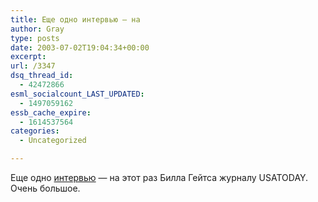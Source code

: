 ```yaml
---
title: Еще одно интервью — на
author: Gray
type: posts
date: 2003-07-02T19:04:34+00:00
excerpt:
url: /3347
dsq_thread_id:
  - 42472866
esml_socialcount_LAST_UPDATED:
  - 1497059162
essb_cache_expire:
  - 1614537564
categories:
  - Uncategorized

---
```








Еще одно <a href="http://www.usatoday.com/tech/news/2003-06-29-gates-interview_x.htm" target="_blank">интервью</a> &#8212; на этот раз Билла Гейтса журналу USATODAY. Очень большое.